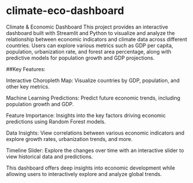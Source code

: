# climate-eco-dashboard
Climate & Economic Dashboard
This project provides an interactive dashboard built with Streamlit and Python to visualize and analyze the relationship between economic indicators and climate data across different countries. Users can explore various metrics such as GDP per capita, population, urbanization rate, and forest area percentage, along with predictive models for population growth and GDP projections.

##Key Features:

Interactive Choropleth Map: Visualize countries by GDP, population, and other key metrics.

Machine Learning Predictions: Predict future economic trends, including population growth and GDP.

Feature Importance: Insights into the key factors driving economic predictions using Random Forest models.

Data Insights: View correlations between various economic indicators and explore growth rates, urbanization trends, and more.

Timeline Slider: Explore the changes over time with an interactive slider to view historical data and predictions.

This dashboard offers deep insights into economic development while allowing users to interactively explore and analyze global trends.
